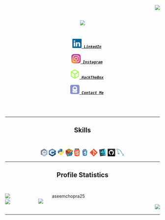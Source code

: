 <img align="right" src="https://visitor-badge.laobi.icu/badge?page_id=aseemchopra25.aseemchopra25">
<h1 align="center">
  <a href="https://git.io/typing-svg">
    <img src="https://readme-typing-svg.herokuapp.com?color=9fef00&size=30&center=true&vCenter=true&width=550&lines=Hi!+I'm+Aseem+Chopra;Welcome+to+my+Github+Profile">
  </a>
</h1>
<h5 align="center">
  <code>
    <a href="https://www.linkedin.com/in/aseemchopra/" title="LinkedIn Profile"><img width="30" src="https://github.com/aseemchopra25/aseemchopra25/blob/main/img/linkedin.svg"> LinkedIn</a>
  </code>
  <code>
    <a href="https://www.instagram.com/aseemchopra25/" title="Instagram Profile"><img width="30" src="https://github.com/aseemchopra25/aseemchopra25/blob/main/img/instagram.svg"> Instagram</a>
  </code>
  <code>
    <a href="https://www.hackthebox.eu/profile/23243" title="HackTheBox Profile"><img width="30" src="https://github.com/aseemchopra25/aseemchopra25/blob/main/img/htb.svg"> HackTheBox</a>
  </code>
  <code>
    <a href="mailto:aseemchopra@protonmail.com" title="Protonmail"><img width="30" src="https://github.com/aseemchopra25/aseemchopra25/blob/main/img/protonmail.svg"> Contact Me</a>
  </code>
</h5>
<br>
<hr>
<h2 align="center">Skills</h2>
<br>
<p align="center">
  <code><img title="C" height="25" src="https://github.com/aseemchopra25/aseemchopra25/blob/main/img/c.svg"></code>
  <code><img title="C++" height="25" src="https://github.com/aseemchopra25/aseemchopra25/blob/main/img/cpp.svg"></code>
  <code><img title="Python" height="25" src="https://github.com/aseemchopra25/aseemchopra25/blob/main/img/python-original.svg"></code>
  <code><img title="Problem Solving" height="25" src="https://github.com/aseemchopra25/aseemchopra25/blob/main/img/problemSolving.png"></code>
  <code><img title="HTML5" height="25" src="https://github.com/aseemchopra25/aseemchopra25/blob/main/img/html5.svg"></code>
  <code><img title="CSS" height="25" src="https://github.com/aseemchopra25/aseemchopra25/blob/main/img/css.svg"></code>
  <code><img title="Git" height="25" src="https://github.com/aseemchopra25/aseemchopra25/blob/main/img/git-original.svg"></code>
  <code><img title="Visual Studio Code" height="25" src="https://github.com/aseemchopra25/aseemchopra25/blob/main/img/vscode.png"></code>
  <code><img title="GitHub" height="25" src="https://github.com/aseemchopra25/aseemchopra25/blob/main/img/github.svg"></code>
  <code><img title="MySQL" height="25" src="https://github.com/aseemchopra25/aseemchopra25/blob/main/img/mysql.svg"></code>
</p>
<hr>

<h2 align="center">Profile Statistics</h2>
<br>
<p align=center>
  <div align=center>
    <a href="https://github.com/denvercoder1/github-readme-streak-stats" title="Go to Source">
      <img align="left" width=396 src="https://github-readme-streak-stats.herokuapp.com?user=aseemchopra25&theme=dark&hide_border=true&ring=9FEF00&fire=9FEF00&currStreakLabel=9FEF00" alt="aseemchopra25" />
    </a>
    <a href="https://github.com/anuraghazra/github-readme-stats" title="Go to Source">
      <img align="right" width=396 src="https://github-readme-stats.vercel.app/api?username=aseemchopra25&show_icons=true&theme=dark&icon_color=9fef00&hide_border=true" />
    </a>
  </div>

  <div align=left>
    <a href="https://github.com/anuraghazra/github-readme-stats">
      <img width=396 align="center" src="https://github-readme-stats.vercel.app/api/top-langs/?username=aseemchopra25&&theme=dark&title_color=9fef00&text_color=ffffff&icon_color=9fef00&bg_color=151515&langs_count=8&layout=compact&border_color=61dafb&hide_border=true" />
    </a>
  </div>

  <div align=right>
  <img width=396 src="https://activity-graph.herokuapp.com/graph?username=aseemchopra25&theme=dark&bg_color=151515&hide_border=true&line=9fef00&point=9fef00&color=9fef00" width=396/>
  </div>
</p>

<hr>